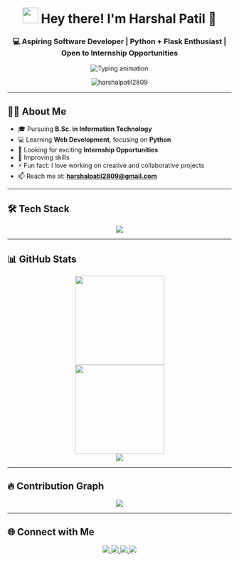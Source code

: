 <h1 align="center">
  <img src="https://media.giphy.com/media/hvRJCLFzcasrR4ia7z/giphy.gif" width="35" />
  Hey there! I'm Harshal Patil 👋
</h1>

<h3 align="center">💻 Aspiring Software Developer | Python + Flask Enthusiast | Open to Internship Opportunities</h3>

<p align="center">
  <img src="https://readme-typing-svg.herokuapp.com?font=Fira+Code&duration=2500&pause=1000&center=true&vCenter=true&width=435&lines=Web+Developer+in+Training+🚀;Flask+Backend+Explorer+🛠️;Creative+Thinker+👨‍💻;Open+to+Internships" alt="Typing animation" />
</p>

<p align="center">
  <img src="https://komarev.com/ghpvc/?username=harshalpatil2809&label=Profile%20views&color=00FFFF&style=flat-square" alt="harshalpatil2809" />
</p>

---

## 🧑‍💻 About Me

- 🎓 Pursuing **B.Sc. in Information Technology**
- 💻 Learning **Web Development**, focusing on **Python**
- 🚀 Looking for exciting **Internship Opportunities**
- 🌱 Improving skills
- ⚡ Fun fact: I love working on creative and collaborative projects
- 📫 Reach me at: **harshalpatil2809@gmail.com**

---

## 🛠️ Tech Stack

<p align="center">
  <img src="https://skillicons.dev/icons?i=html,css,js,python,flask,mysql,git,github,vscode,figma" />
</p>

---

## 📊 GitHub Stats

<p align="center">
  <img src="https://github-readme-stats.vercel.app/api?username=harshalpatil2809&show_icons=true&theme=tokyonight&icon_color=00ffff&title_color=00ffff&text_color=cccccc&bg_color=16161A" height="200" />
  <br />
  <img src="https://github-readme-streak-stats.herokuapp.com?user=harshalpatil2809&theme=tokyonight&hide_border=false&background=16161A&currStreakLabel=00ffff&sideNums=00ffff&sideLabels=cccccc&dates=cccccc" height="200" />
  <br />
  <img src="https://github-readme-stats.vercel.app/api/top-langs/?username=harshalpatil2809&layout=compact&theme=tokyonight&bg_color=16161A&title_color=00ffff&text_color=cccccc" />
</p>

---


## 🔥 Contribution Graph

<p align="center">
  <img src="https://github-readme-activity-graph.vercel.app/graph?username=harshalpatil2809&theme=tokyo-night&area=true&hide_border=true" />
</p>

---

## 🌐 Connect with Me

<p align="center">
  <a href="mailto:harshalpatil2809@gmail.com">
    <img src="https://img.shields.io/badge/Gmail-16161A?style=for-the-badge&logo=gmail&logoColor=00FFFF" />
  </a>
  <a href="https://www.linkedin.com/in/harshal-patil-56a0b2293/" target="_blank">
    <img src="https://img.shields.io/badge/LinkedIn-16161A?style=for-the-badge&logo=linkedin&logoColor=00FFFF" />
  </a>
  <a href="https://x.com/Patil_Harshal_5" target="_blank">
    <img src="https://img.shields.io/badge/Twitter(X)-16161A?style=for-the-badge&logo=twitter&logoColor=00FFFF" />
  </a>
  <a href="https://www.instagram.com/_harshallpatil_/?hl=en" target="_blank">
    <img src="https://img.shields.io/badge/Instagram-16161A?style=for-the-badge&logo=instagram&logoColor=00FFFF" />
  </a>
</p>
